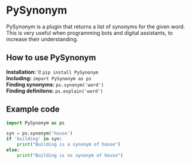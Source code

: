 # PySynonym
PySynonym is a plugin that returns a list of synonyms for the given word. This is very useful when programming bots and digital assistants, to increase their understanding.

## How to use PySynonym <br>
<b>Installation:</b> \t `pip install PySynonym` <br>
<b>Including:</b> `import PySynonym as ps` <br>
<b>Finding synonyms:</b> `ps.synonym('word')` <br>
<b>Finding definitons:</b> `ps.explain('word')` <br>

## Example code <br>
```python
import PySynonym as ps

syn = ps.synonym('house')
if 'building' in syn:
    print("Building is a synonym of house")
else:
    print("Building is no synonym of house")
```